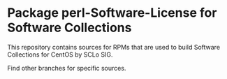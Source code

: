 # Package perl-Software-License for Software Collections

This repository contains sources for RPMs that are used
to build Software Collections for CentOS by SCLo SIG.

Find other branches for specific sources.
